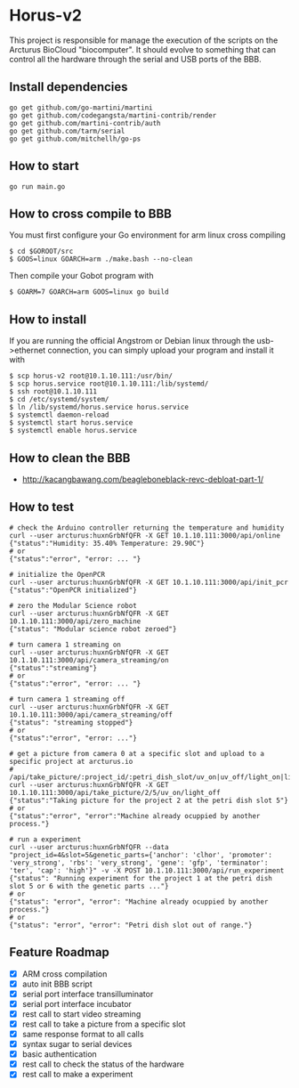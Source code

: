 Horus-v2
=====

This project is responsible for manage the execution of the scripts on the Arcturus BioCloud "biocomputer". It should evolve to something that can control all the hardware through the serial and USB ports of the BBB.

## Install dependencies
    go get github.com/go-martini/martini
    go get github.com/codegangsta/martini-contrib/render
    go get github.com/martini-contrib/auth
    go get github.com/tarm/serial
    go get github.com/mitchellh/go-ps

## How to start
    go run main.go
    
## How to cross compile to BBB
You must first configure your Go environment for arm linux cross compiling

    $ cd $GOROOT/src
    $ GOOS=linux GOARCH=arm ./make.bash --no-clean
    
Then compile your Gobot program with

    $ GOARM=7 GOARCH=arm GOOS=linux go build
    
## How to install
    
If you are running the official Angstrom or Debian linux through the usb->ethernet connection, you can simply upload your program and install it with

    $ scp horus-v2 root@10.1.10.111:/usr/bin/
    $ scp horus.service root@10.1.10.111:/lib/systemd/
    $ ssh root@10.1.10.111
    $ cd /etc/systemd/system/
    $ ln /lib/systemd/horus.service horus.service
    $ systemctl daemon-reload
    $ systemctl start horus.service
    $ systemctl enable horus.service
    
## How to clean the BBB

* <http://kacangbawang.com/beagleboneblack-revc-debloat-part-1/>
    
## How to test    
    # check the Arduino controller returning the temperature and humidity
    curl --user arcturus:huxnGrbNfQFR -X GET 10.1.10.111:3000/api/online
    {"status":"Humidity: 35.40% Temperature: 29.90C"}
    # or
    {"status":"error", "error: ... "}
    
    # initialize the OpenPCR
    curl --user arcturus:huxnGrbNfQFR -X GET 10.1.10.111:3000/api/init_pcr
    {"status":"OpenPCR initialized"}
    
    # zero the Modular Science robot
    curl --user arcturus:huxnGrbNfQFR -X GET 10.1.10.111:3000/api/zero_machine
    {"status": "Modular science robot zeroed"}
    
    # turn camera 1 streaming on
    curl --user arcturus:huxnGrbNfQFR -X GET 10.1.10.111:3000/api/camera_streaming/on
    {"status":"streaming"}
    # or
    {"status":"error", "error: ... "}
    
    # turn camera 1 streaming off
    curl --user arcturus:huxnGrbNfQFR -X GET 10.1.10.111:3000/api/camera_streaming/off
    {"status": "streaming stopped"}
    # or
    {"status":"error", "error: ..."}
    
    # get a picture from camera 0 at a specific slot and upload to a specific project at arcturus.io
    # /api/take_picture/:project_id/:petri_dish_slot/uv_on|uv_off/light_on|light_off
    curl --user arcturus:huxnGrbNfQFR -X GET 10.1.10.111:3000/api/take_picture/2/5/uv_on/light_off
    {"status":"Taking picture for the project 2 at the petri dish slot 5"}
    # or
    {"status":"error", "error":"Machine already ocuppied by another process."}
     
    # run a experiment
    curl --user arcturus:huxnGrbNfQFR --data "project_id=4&slot=5&genetic_parts={'anchor': 'clhor', 'promoter': 'very_strong', 'rbs': 'very_strong', 'gene': 'gfp', 'terminator': 'ter', 'cap': 'high'}" -v -X POST 10.1.10.111:3000/api/run_experiment
    {"status": "Running experiment for the project 1 at the petri dish slot 5 or 6 with the genetic parts ..."}
    # or
    {"status": "error", "error": "Machine already ocuppied by another process."}
    # or
    {"status": "error", "error": "Petri dish slot out of range."}
    
     
## Feature Roadmap

  - [x] ARM cross compilation
  - [x] auto init BBB script
  - [x] serial port interface transilluminator
  - [x] serial port interface incubator
  - [x] rest call to start video streaming
  - [x] rest call to take a picture from a specific slot
  - [x] same response format to all calls
  - [x] syntax sugar to serial devices
  - [x] basic authentication
  - [x] rest call to check the status of the hardware
  - [x] rest call to make a experiment